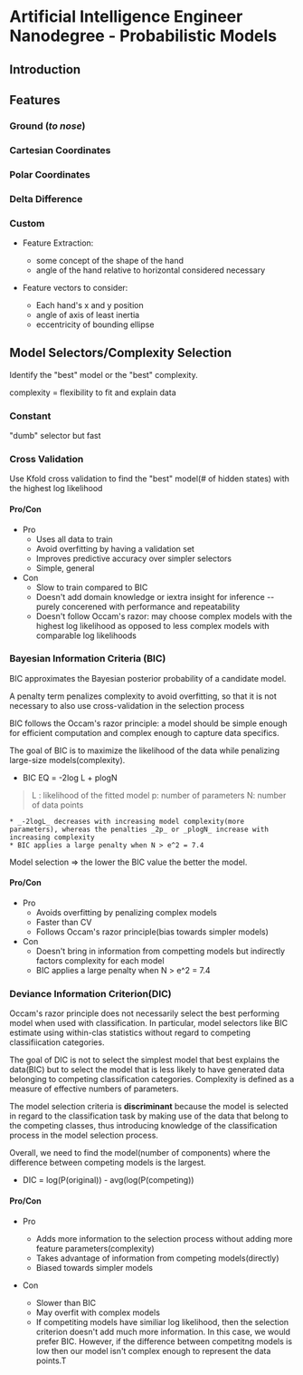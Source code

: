 # Artificial Intelligence Engineer Nanodegree - Probabilistic Models

## Introduction


## Features
### Ground (_to nose_)

### Cartesian Coordinates
### Polar Coordinates
### Delta Difference
### Custom
 - Feature Extraction: 
 	* some concept of the shape of the hand
 	* angle of the hand relative to horizontal considered necessary
 	
 - Feature vectors to consider:
 	* Each hand's x and y position
 	* angle of axis of least inertia
 	* eccentricity of bounding ellipse
## Model Selectors/Complexity Selection
Identify the "best" model or the "best" complexity.

complexity = flexibility to fit and explain data

### Constant
"dumb" selector but fast

### Cross Validation
Use Kfold cross validation to find the "best" model(# of hidden states) with the highest log likelihood

#### Pro/Con
- Pro
	* Uses all data to train
	* Avoid overfitting by having a validation set
	* Improves predictive accuracy over simpler selectors
	* Simple, general 
- Con
	* Slow to train compared to BIC
	* Doesn't add domain knowledge or iextra insight for inference -- purely concerened with performance and repeatability
	* Doesn't follow Occam's razor: may choose complex models with the highest log likelihood as opposed to less complex models with comparable log likelihoods

### Bayesian Information Criteria (BIC)
BIC approximates the Bayesian posterior probability of a candidate model.

A penalty term penalizes complexity to avoid overfitting, so that it is not necessary to also use cross-validation in the selection process

BIC follows the Occam's razor principle: a model should be simple enough for efficient computation and complex enough to capture data specifics.

The goal of BIC is to maximize the likelihood of the data while penalizing large-size models(complexity).

- BIC EQ = -2log L + plogN
> L : likelihood of the fitted model
> p: number of parameters
> N: number of data points

	* _-2logL_ decreases with increasing model complexity(more parameters), whereas the penalties _2p_ or _plogN_ increase with increasing complexity
	* BIC applies a large penalty when N > e^2 = 7.4

Model selection => the lower the BIC value the better the model.

#### Pro/Con
- Pro
	* Avoids overfitting by penalizing complex models
	* Faster than CV
	* Follows Occam's razor principle(bias towards simpler models)
- Con
	* Doesn't bring in information from competting models but indirectly factors complexity for each model
	* BIC applies a large penalty when N > e^2 = 7.4

### Deviance Information Criterion(DIC)
Occam's razor principle does not necessarily select the best performing model when used with classification. In particular, model selectors like BIC estimate using within-clas statistics without regard to competing classifiication categories.

The goal of DIC is not to select the simplest model that best explains the data(BIC) but to select the model that is less likely to have generated data belonging to competing classification categories. Complexity is defined as a measure of effective numbers of parameters.

The model selection criteria is **discriminant** because the model is selected in regard to the classification task by making use of the data that belong to the competing classes, thus introducing knowledge of the classification process in the model selection process.

Overall, we need to find the model(number of components) where the difference between competing models is the largest.

- DIC = log(P(original)) - avg(log(P(competing))

#### Pro/Con
- Pro
	* Adds more information to the selection process without adding more feature parameters(complexity)
	* Takes advantage of information from competing models(directly)
	* Biased towards simpler models

- Con
	* Slower than BIC
	* May overfit with complex models
	* If competiting models have similiar log likelihood, then the selection criterion doesn't add much more information. In this case, we would prefer BIC. However, if the difference between competitng models is low then our model isn't complex enough to represent the data points.T